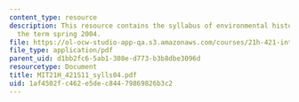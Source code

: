 ```yaml
---
content_type: resource
description: This resource contains the syllabus of environmental history course of
  the term spring 2004.
file: https://ol-ocw-studio-app-qa.s3.amazonaws.com/courses/21h-421-introduction-to-environmental-history-spring-2011/1af4502fc462e5dec84479869826b3c2_MIT21H_421S11_sylls04.pdf
file_type: application/pdf
parent_uid: d1bb2fc6-5ab1-308e-d773-b3b8dbe3096d
resourcetype: Document
title: MIT21H_421S11_sylls04.pdf
uid: 1af4502f-c462-e5de-c844-79869826b3c2
---
```

